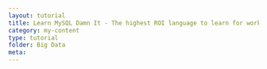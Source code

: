 ```yaml
---
layout: tutorial
title: Learn MySQL Damn It - The highest ROI language to learn for working with Data.
category: my-content
type: tutorial
folder: Big Data
meta:
---
```

